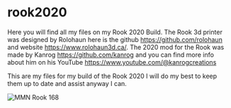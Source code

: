 # rook2020
Here you will find all my files on my Rook 2020 Build. The Rook 3d printer was designed by Rolohaun here is the github https://github.com/rolohaun and website https://www.rolohaun3d.ca/.  The 2020 mod for the Rook was made by Kanrog https://github.com/kanrog and you can find more info about him on his YouTube https://www.youtube.com/@kanrogcreations

This are my files for my build of the Rook 2020 I will do my best to keep them up to date and assist anyway I can.

![MMN Rook 168](https://github.com/dborio/rook2020/assets/55605617/b597a6aa-fe1a-41bb-839c-797c8a345b3b)
